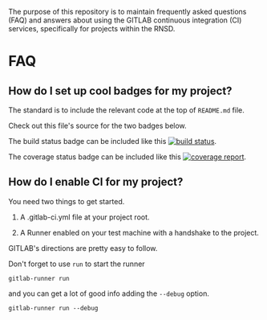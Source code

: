The purpose of this repository is to maintain frequently asked questions (FAQ)
and answers about using the GITLAB continuous integration (CI) services,
specifically for projects within the RNSD.

# FAQ


## How do I set up cool badges for my project?

The standard is to include the relevant code at the top of `README.md` file.

Check out this file's source for the two badges below.

The build status badge can be included like this [![build status](https://code.ornl.gov/ww5/rnsd-gitlab-faq/badges/master/build.svg)](https://code.ornl.gov/ww5/rnsd-gitlab-faq/commits/master).

The coverage status badge can be included like this [![coverage report](https://code.ornl.gov/ww5/rnsd-gitlab-faq/badges/master/coverage.svg)](https://code.ornl.gov/ww5/rnsd-gitlab-faq/commits/master).


## How do I enable CI for my project?

You need two things to get started.

1. A .gitlab-ci.yml file at your project root.

2. A Runner enabled on your test machine with a handshake to the project.

GITLAB's directions are pretty easy to follow.

Don't forget to use `run` to start the runner
```
gitlab-runner run
```
and you can get a lot of good info adding the `--debug` option.
```
gitlab-runner run --debug
```
